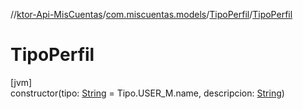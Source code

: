 //[ktor-Api-MisCuentas](../../../index.md)/[com.miscuentas.models](../index.md)/[TipoPerfil](index.md)/[TipoPerfil](-tipo-perfil.md)

# TipoPerfil

[jvm]\
constructor(tipo: [String](https://kotlinlang.org/api/latest/jvm/stdlib/kotlin/-string/index.html) = Tipo.USER_M.name, descripcion: [String](https://kotlinlang.org/api/latest/jvm/stdlib/kotlin/-string/index.html))
